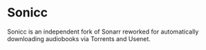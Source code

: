 # Sonicc
Sonicc is an independent fork of Sonarr reworked for automatically downloading audiobooks via Torrents and Usenet. 
